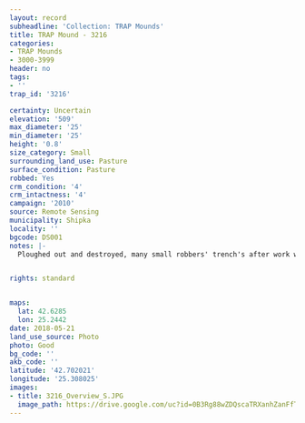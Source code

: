```yaml
---
layout: record
subheadline: 'Collection: TRAP Mounds'
title: TRAP Mound - 3216
categories:
- TRAP Mounds
- 3000-3999
header: no
tags:
- ''
trap_id: '3216'

certainty: Uncertain
elevation: '509'
max_diameter: '25'
min_diameter: '25'
height: '0.8'
size_category: Small
surrounding_land_use: Pasture
surface_condition: Pasture
robbed: Yes
crm_condition: '4'
crm_intactness: '4'
campaign: '2010'
source: Remote Sensing
municipality: Shipka
locality: ''
bgcode: DS001
notes: |-
  Ploughed out and destroyed, many small robbers' trench's after work with metal detector.


rights: standard


maps:
  lat: 42.6285
  lon: 25.2442
date: 2018-05-21
land_use_source: Photo
photo: Good
bg_code: ''
akb_code: ''
latitude: '42.702021'
longitude: '25.308025'
images:
- title: 3216_Overview_S.JPG
  image_path: https://drive.google.com/uc?id=0B3Rg88wZDQscaTRXanhZanFfTWs
---
```

